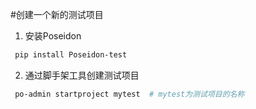 #创建一个新的测试项目
1. 安装Poseidon
```bash
 pip install Poseidon-test
```

2. 通过脚手架工具创建测试项目
```bash
 po-admin startproject mytest  # mytest为测试项目的名称
```
